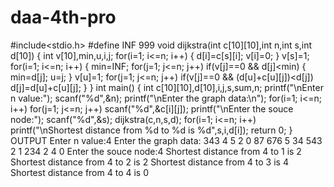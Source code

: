 # daa-4th-pro
#include<stdio.h>
#define INF 999
void dijkstra(int c[10][10],int n,int s,int d[10])
{
    int v[10],min,u,i,j;
    for(i=1; i<=n; i++)
    {
        d[i]=c[s][i];
        v[i]=0;
    }
    v[s]=1;
    for(i=1; i<=n; i++)
    {
        min=INF;
        for(j=1; j<=n; j++)
            if(v[j]==0 && d[j]<min)
            {
                min=d[j];
                u=j;
            }
        v[u]=1;
        for(j=1; j<=n; j++)
            if(v[j]==0 && (d[u]+c[u][j])<d[j])
                d[j]=d[u]+c[u][j];
    }
}
int main()
{
    int c[10][10],d[10],i,j,s,sum,n;
    printf("\nEnter n value:");
    scanf("%d",&n);
    printf("\nEnter the graph data:\n");
    for(i=1; i<=n; i++)
        for(j=1; j<=n; j++)
            scanf("%d",&c[i][j]);
    printf("\nEnter the souce node:");
    scanf("%d",&s);
    dijkstra(c,n,s,d);
    for(i=1; i<=n; i++)
        printf("\nShortest distance from %d to %d is %d",s,i,d[i]);
    return 0;
}
OUTPUT
Enter n value:4
Enter the graph data:
343 4 5 2
0 87 676 5
34 543 2 1
234 2 4 0
Enter the souce node:4
Shortest distance from 4 to 1 is 2
Shortest distance from 4 to 2 is 2
Shortest distance from 4 to 3 is 4
Shortest distance from 4 to 4 is 0
